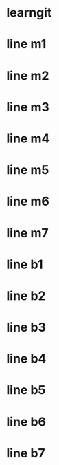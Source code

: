 # learngit

# line m1

# line m2

# line m3

# line m4

# line m5

# line m6

# line m7

# line b1

# line b2

# line b3

# line b4

# line b5

# line b6

# line b7
